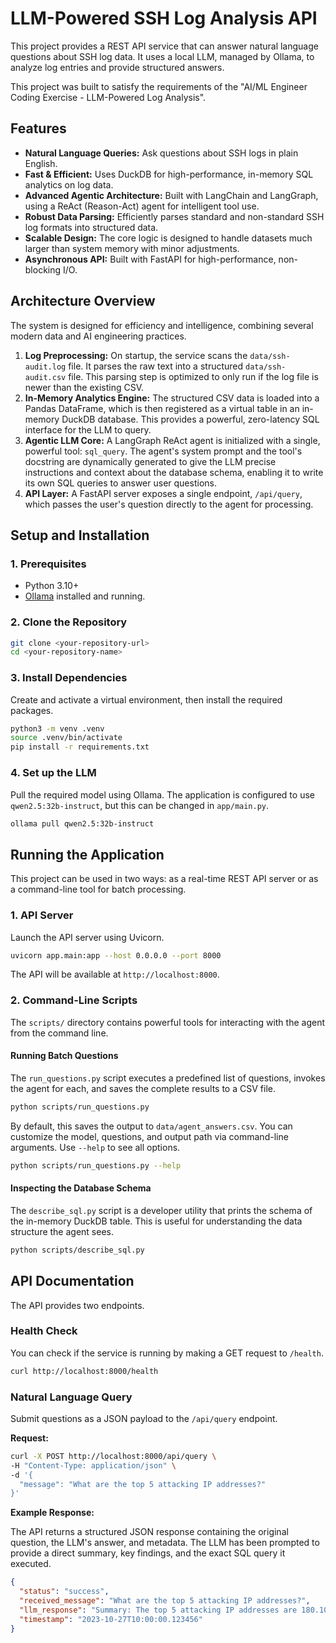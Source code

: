# LLM-Powered SSH Log Analysis API

This project provides a REST API service that can answer natural language questions about SSH log data. It uses a local LLM, managed by Ollama, to analyze log entries and provide structured answers.

This project was built to satisfy the requirements of the "AI/ML Engineer Coding Exercise - LLM-Powered Log Analysis".

## Features

- **Natural Language Queries:** Ask questions about SSH logs in plain English.
- **Fast & Efficient:** Uses DuckDB for high-performance, in-memory SQL analytics on log data.
- **Advanced Agentic Architecture:** Built with LangChain and LangGraph, using a ReAct (Reason-Act) agent for intelligent tool use.
- **Robust Data Parsing:** Efficiently parses standard and non-standard SSH log formats into structured data.
- **Scalable Design:** The core logic is designed to handle datasets much larger than system memory with minor adjustments.
- **Asynchronous API:** Built with FastAPI for high-performance, non-blocking I/O.

## Architecture Overview

The system is designed for efficiency and intelligence, combining several modern data and AI engineering practices.

1.  **Log Preprocessing:** On startup, the service scans the `data/ssh-audit.log` file. It parses the raw text into a structured `data/ssh-audit.csv` file. This parsing step is optimized to only run if the log file is newer than the existing CSV.
2.  **In-Memory Analytics Engine:** The structured CSV data is loaded into a Pandas DataFrame, which is then registered as a virtual table in an in-memory DuckDB database. This provides a powerful, zero-latency SQL interface for the LLM to query.
3.  **Agentic LLM Core:** A LangGraph ReAct agent is initialized with a single, powerful tool: `sql_query`. The agent's system prompt and the tool's docstring are dynamically generated to give the LLM precise instructions and context about the database schema, enabling it to write its own SQL queries to answer user questions.
4.  **API Layer:** A FastAPI server exposes a single endpoint, `/api/query`, which passes the user's question directly to the agent for processing.

## Setup and Installation

### 1. Prerequisites

- Python 3.10+
- [Ollama](https://ollama.com/) installed and running.

### 2. Clone the Repository

```bash
git clone <your-repository-url>
cd <your-repository-name>
```

### 3. Install Dependencies

Create and activate a virtual environment, then install the required packages.

```bash
python3 -m venv .venv
source .venv/bin/activate
pip install -r requirements.txt
```

### 4. Set up the LLM

Pull the required model using Ollama. The application is configured to use `qwen2.5:32b-instruct`, but this can be changed in `app/main.py`.

```bash
ollama pull qwen2.5:32b-instruct
```

## Running the Application

This project can be used in two ways: as a real-time REST API server or as a command-line tool for batch processing.

### 1. API Server

Launch the API server using Uvicorn.

```bash
uvicorn app.main:app --host 0.0.0.0 --port 8000
```

The API will be available at `http://localhost:8000`.

### 2. Command-Line Scripts

The `scripts/` directory contains powerful tools for interacting with the agent from the command line.

#### Running Batch Questions

The `run_questions.py` script executes a predefined list of questions, invokes the agent for each, and saves the complete results to a CSV file.

```bash
python scripts/run_questions.py
```

By default, this saves the output to `data/agent_answers.csv`. You can customize the model, questions, and output path via command-line arguments. Use `--help` to see all options.

```bash
python scripts/run_questions.py --help
```

#### Inspecting the Database Schema

The `describe_sql.py` script is a developer utility that prints the schema of the in-memory DuckDB table. This is useful for understanding the data structure the agent sees.

```bash
python scripts/describe_sql.py
```

## API Documentation

The API provides two endpoints.

### Health Check

You can check if the service is running by making a GET request to `/health`.

```bash
curl http://localhost:8000/health
```

### Natural Language Query

Submit questions as a JSON payload to the `/api/query` endpoint.

**Request:**

```bash
curl -X POST http://localhost:8000/api/query \
-H "Content-Type: application/json" \
-d '{
  "message": "What are the top 5 attacking IP addresses?"
}'
```

**Example Response:**

The API returns a structured JSON response containing the original question, the LLM\'s answer, and metadata. The LLM has been prompted to provide a direct summary, key findings, and the exact SQL query it executed.

```json
{
  "status": "success",
  "received_message": "What are the top 5 attacking IP addresses?",
  "llm_response": "Summary: The top 5 attacking IP addresses are 180.101.148.135, 222.186.56.13, 112.90.143.11, 221.229.166.231, and 121.18.238.124.\n\nFindings:\n- 180.101.148.135: 10 attempts\n- 222.186.56.13: 8 attempts\n- 112.90.143.11: 7 attempts\n- 221.229.166.231: 6 attempts\n- 121.18.238.124: 5 attempts\n\nSQL:\n```sql\nSELECT ip_address, COUNT(*) AS attempt_count\nFROM ssh\nWHERE event_type LIKE \'FAILED_LOGIN%\'\nGROUP BY ip_address\nORDER BY attempt_count DESC\nLIMIT 5;\n```",
  "timestamp": "2023-10-27T10:00:00.123456"
}
```